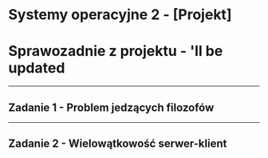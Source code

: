# Systemy operacyjne 2 - [Projekt]

# Sprawozadnie z projektu - 'll be updated


___
## Zadanie 1 - Problem jedzących filozofów


***
## Zadanie 2 - Wielowątkowość serwer-klient